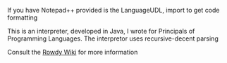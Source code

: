 If you have Notepad++ provided is the LanguageUDL, import to get code formatting

This is an interpreter, developed in Java, I wrote for Principals of Programming Languages. The interpretor uses recursive-decent parsing

Consult the [Rowdy Wiki](https://github.com/redferret/rowdy/wiki) for more information
